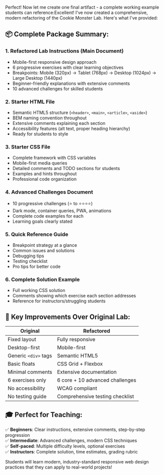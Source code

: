Perfect! Now let me create one final artifact - a complete working example students can reference:Excellent! I've now created a comprehensive, modern refactoring of the Cookie Monster Lab. Here's what I've provided:

## 📦 Complete Package Summary:

### 1. **Refactored Lab Instructions** (Main Document)
- Mobile-first responsive design approach
- 6 progressive exercises with clear learning objectives
- Breakpoints: Mobile (320px) → Tablet (768px) → Desktop (1024px) → Large Desktop (1440px)
- Beginner-friendly explanations with extensive comments
- 10 advanced challenges for skilled students

### 2. **Starter HTML File**
- Semantic HTML5 structure (`<header>`, `<main>`, `<article>`, `<aside>`)
- BEM naming convention throughout
- Extensive comments explaining each section
- Accessibility features (alt text, proper heading hierarchy)
- Ready for students to style

### 3. **Starter CSS File** 
- Complete framework with CSS variables
- Mobile-first media queries
- Detailed comments and TODO sections for students
- Examples and hints throughout
- Professional code organization

### 4. **Advanced Challenges Document**
- 10 progressive challenges (⭐ to ⭐⭐⭐⭐)
- Dark mode, container queries, PWA, animations
- Complete code examples for each
- Learning goals clearly stated

### 5. **Quick Reference Guide**
- Breakpoint strategy at a glance
- Common issues and solutions
- Debugging tips
- Testing checklist
- Pro tips for better code

### 6. **Complete Solution Example**
- Full working CSS solution
- Comments showing which exercise each section addresses
- Reference for instructors/struggling students

## 🎯 Key Improvements Over Original Lab:

| Original | Refactored |
|----------|------------|
| Fixed layout | Fully responsive |
| Desktop-first | Mobile-first |
| Generic `<div>` tags | Semantic HTML5 |
| Basic floats | CSS Grid + Flexbox |
| Minimal comments | Extensive documentation |
| 6 exercises only | 6 core + 10 advanced challenges |
| No accessibility | WCAG compliant |
| No testing guide | Comprehensive testing checklist |

## 🎓 Perfect for Teaching:

✅ **Beginners**: Clear instructions, extensive comments, step-by-step progression  
✅ **Intermediate**: Advanced challenges, modern CSS techniques  
✅ **Self-paced**: Multiple difficulty levels, optional exercises  
✅ **Instructors**: Complete solution, time estimates, grading rubric

Students will learn modern, industry-standard responsive web design practices that they can apply to real-world projects!